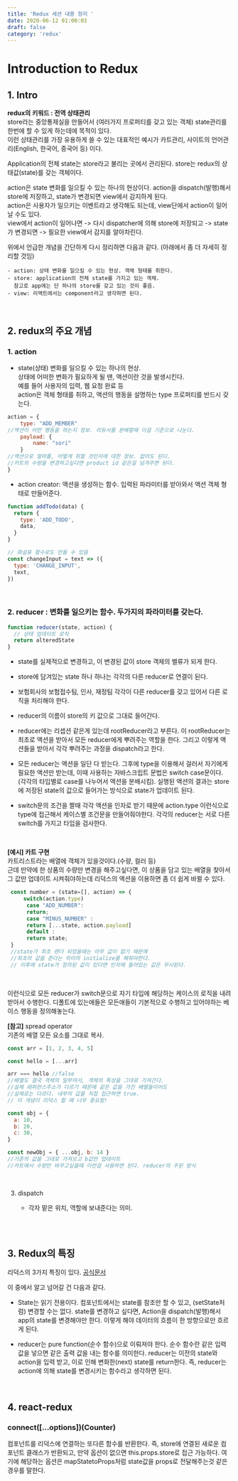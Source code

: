 ```yaml
---
title: 'Redux 세션 내용 정리 '
date: 2020-06-12 01:00:03
draft: false
category: 'redux'
---
```


# Introduction to Redux

## 1. Intro

**redux의 키워드 : 전역 상태관리** <br />
store라는 중앙통제실을 만들어서 (여러가지 프로퍼티를 갖고 있는 객체)
state관리를 한번에 할 수 있게 하는데에 목적이 있다. <br />
이런 상태관리를 가장 유용하게 쓸 수 있는 대표적인 예시가 카트관리, 사이트의 언어관리(English, 한국어, 중국어 등) 이다.

Application의 전체 state는 store라고 불리는 곳에서 관리된다. store는 redux의 상태값(state)를 갖는 객체이다.

action은 state 변화를 일으킬 수 있는 하나의 현상이다. action을 dispatch(발행)해서 store에 저장하고, state가 변경되면 view에서 감지하게 된다. <br />
action은 사용자가 일으키는 이벤트라고 생각해도 되는데, view단에서 action이 일어날 수도 있다. <br />
view에서 action이 일어나면 -> 다시 dispatcher에 의해 store에 저장되고 -> state가 변경되면 -> 필요한 view에서 감지를 알아차린다.

위에서 언급한 개념을 간단하게 다시 정리하면 다음과 같다. (아래에서 좀 더 자세히 정리할 것임)

    - action: 상태 변화를 일으킬 수 있는 현상. 객체 형태를 취한다.
    - store: application의 전체 state를 가지고 있는 객체.
      참고로 app에는 단 하나의 store를 갖고 있는 것이 좋음.
    - view: 리액트에서는 component라고 생각하면 된다.

<br >

## 2. redux의 주요 개념

### 1. action

- state(상태) 변화를 일으킬 수 있는 하나의 현상. <br />
  상태에 어떠한 변화가 필요하게 될 땐, 액션이란 것을 발생시킨다. <br />
  예를 들어 사용자의 입력, 웹 요청 완료 등 <br />
  action은 객체 형태를 취하고, 액션의 행동을 설명하는 type 프로퍼티를 반드시 갖는다.

```jsx
action = {
    type: "ADD_MEMBER"
//액션이 어떤 행동을 하는지 정보. 리듀서를 분배할때 이걸 기준으로 나눈다.
    payload: {
        name: "sori"
    }
//액션으로 얼마를, 어떻게 취할 것인지에 대한 정보. 없어도 된다.
//카트의 수량을 변경하고싶다면 product id 같은걸 넘겨주면 된다.
}
```

- action creator: 액션을 생성하는 함수. 입력된 파라미터를 받아와서 액션 객체 형태로 만들어준다.

```jsx
function addTodo(data) {
  return {
    type: 'ADD_TODO',
    data,
  }
}

// 화살표 함수로도 만들 수 있음
const changeInput = text => ({
  type: 'CHANGE_INPUT',
  text,
})
```

<br >

### 2. reducer : 변화를 일으키는 함수. 두가지의 파라미터를 갖는다.

```jsx
function reducer(state, action) {
  // 상태 업데이트 로직
  return alteredState
}
```

- state를 실제적으로 변경하고, 이 변경된 값이 store 객체의 밸류가 되게 한다.
- store에 담겨있는 state 하나 하나는 각각의 다른 reducer로 연결이 된다.
- 보험회사의 보험접수팀, 인사, 재정팀 각각이 다른 reducer를 갖고 있어서 다른 로직을 처리해야 한다.
- reducer의 이름이 store의 키 값으로 그대로 들어간다.
- reducer에는 리셉션 같은게 있는데 rootReducer라고 부른다. 이 rootReducer는 최초로 액션을 받아서 모든 reducer에게 뿌려주는 역할을 한다. 그리고 이렇게 액션들을 받아서 각각 뿌려주는 과정을 dispatch라고 한다.

- 모든 reducer는 액션을 일단 다 받는다. 그후에 type을 이용해서 걸러서 자기에게 필요한 액션만 받는데,
  이때 사용하는 자바스크립트 문법은 switch case문이다. (각각의 타입별로 case를 나누어서 액션을 분배시킴).
  실행된 액션의 결과는 store에 저장된 state의 값으로 들어가는 방식으로 state가 업데이트 된다.

- switch문의 조건을 짤때 각각 액션을 인자로 받기 때문에 action.type 이런식으로 type에 접근해서 케이스별 조건문을 만들어줘야한다.
  각각의 reducer는 서로 다른 switch를 가지고 타입을 검사한다.

<br >

**[예시] 카트 구현** <br >
카트리스트라는 배열에 객체가 있을것이다.(수량, 컬러 등) <br >
근데 만약에 한 상품의 수량만 변경을 해주고싶다면,
이 상품을 담고 있는 배열을 찾아서 그 값만 업데이트 시켜줘야하는데 리덕스의 액션을 이용하면 좀 더 쉽게 바뀔 수 있다.

```jsx
 const number = (state=[], action) => {
     switch(action.type)
      case "ADD_NUMBER":
      return;
      case "MINUS_NUMBER" :
      return [...state, action.payload]
      default :
      return state;
 }
 //state가 최초 렌더 되었을때는 아무 값이 없기 때문에
 //최초의 값을 준다는 의미의 initialize를 해줘야한다.
 // 이후에 state가 정의된 값이 있다면 인자에 들어있는 값은 무시된다.
```

<br >

이런식으로 모든 reducer가 switch문으로 자기 타입에 해당하는 케이스의 로직을 내려받아서 수행한다.
디폴트에 있는애들은 모든애들이 기본적으로 수행하고 있어야하는 베이스 행동을 정의해놓는다.

**[참고]** spread operator <br >
기존의 배열 모든 요소를 그대로 복사.

```jsx
const arr = [1, 2, 3, 4, 5]

const hello = [...arr]

arr === hello //false
//배열도 결국 객체의 일부여서, 객체의 특성을 그대로 가져간다.
//실제 레퍼런스주소가 다르기 때문에 같은 값을 가진 배열들이어도
//실제로는 다르다. 내부의 값을 직접 접근하면 true.
// 이 개념이 리덕스 할 때 너무 중요함!

const obj = {
  a: 10,
  b: 20,
  c: 30,
}

const newObj = { ...obj, b: 14 }
//기존의 값을 그대로 가져오고 b값만 업데이트
//카트에서 수량만 바꾸고싶을때 이런걸 사용하면 된다. reducer의 주된 방식
```

<br>

3. dispatch

   - 각자 맡은 위치, 역할에 보내준다는 의미.

<br>
<br>

## 3. Redux의 특징

리덕스의 3가지 특징이 있다. [공식문서]('https://redux.js.org/introduction/three-principles')

이 중에서 알고 넘어갈 건 다음과 같다.

- State는 읽기 전용이다. 컴포넌트에서는 state를 참조만 할 수 있고, (setState처럼) 변경할 수는 없다. state를 변경하고 싶다면, Action을 dispatch(발행)해서 app의 state를 변경해야만 한다. 이렇게 해야 데이터의 흐름이 한 방향으로만 흐르게 된다.

- reducer는 pure function(순수 함수)으로 이뤄져야 한다. 순수 함수란 같은 입력 값을 넣으면 같은 출력 값을 내는 함수를 의미한다. reducer는 이전의 state와 action을 입력 받고, 이로 인해 변화한(next) state를 return한다. 즉, reducer는 action에 의해 state를 변경시키는 함수라고 생각하면 된다.

<br >

## 4. react-redux

### connect([...options])(Counter)

컴포넌트를 리덕스에 연결하는 또다른 함수를 반환한다.
즉, store에 연결된 새로운 컴포넌트 클래스가 반환되고, 만약 옵션이 없으면 this.props.store로 접근 가능하다.
여기에 해당하는 옵션은 mapStatetoProps처럼 state값을 props로 전달해주는것 같은 경우를 말한다.
<br >
<br >
